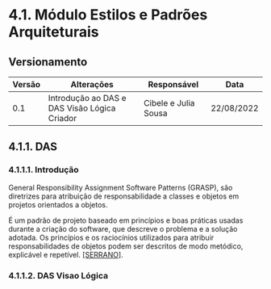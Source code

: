 # 4.1. Módulo Estilos e Padrões Arquiteturais

## Versionamento
| Versão | Alterações                                            | Responsável                      | Data       |
| ------ | ----------------------------------------------------- | -------------------------------- | ---------- |
| 0.1    | Introdução ao DAS e DAS Visão Lógica Criador                   | Cibele  e Julia Sousa    | 22/08/2022 |


## 4.1.1. DAS
### 4.1.1.1. Introdução

General Responsibility Assignment Software Patterns (GRASP), são diretrizes para atribuição de responsabilidade a classes e objetos em projetos orientados a objetos. 

É um padrão de projeto baseado em princípios e boas práticas usadas durante a criação do software, que descreve o problema e a solução adotada. Os princípios e os raciocínios utilizados para atribuir responsabilidades de objetos podem ser descritos de modo metódico, explicável e repetível. [[SERRANO]](#ref2).

### 4.1.1.2. DAS Visao Lógica

